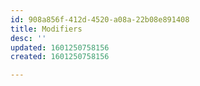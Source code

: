 ```yaml
---
id: 908a856f-412d-4520-a08a-22b08e891408
title: Modifiers
desc: ''
updated: 1601250758156
created: 1601250758156

---
```


